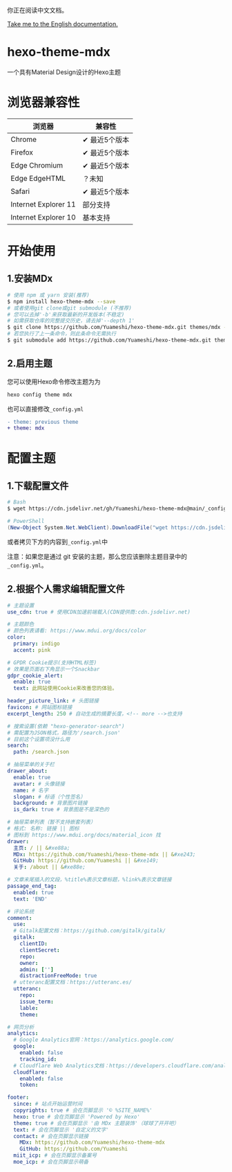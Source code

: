 你正在阅读中文文档。

[Take me to the English documentation.](./README.md)

# hexo-theme-mdx
一个具有Material Design设计的Hexo主题

# 浏览器兼容性
|浏览器|兼容性|
|---|---|
|Chrome|✔ 最近5个版本|
|Firefox|✔ 最近5个版本
|Edge Chromium|✔ 最近5个版本|
|Edge EdgeHTML|？未知|
|Safari|✔ 最近5个版本|
|Internet Explorer 11|部分支持|
|Internet Explorer 10|基本支持|
# 开始使用
## 1.安装MDx
```bash
# 使用 npm 或 yarn 安装(推荐)
$ npm install hexo-theme-mdx --save
# 或者使用git clone或git submodule (不推荐)
# 您可以去掉'-b'来获取最新的开发版本(不稳定)
# 如需获取仓库的完整提交历史，请去掉'--depth 1'
$ git clone https://github.com/Yuameshi/hexo-theme-mdx.git themes/mdx -b <版本号> --depth 1
# 若您执行了上一条命令，则此条命令无需执行
$ git submodule add https://github.com/Yuameshi/hexo-theme-mdx.git themes/mdx
```
## 2.启用主题
您可以使用Hexo命令修改主题为为
```bash
hexo config theme mdx
```
也可以直接修改`_config.yml`
```diff yaml
- theme: previous theme
+ theme: mdx
```

# 配置主题

## 1.下载配置文件

```bash
# Bash
$ wget https://cdn.jsdelivr.net/gh/Yuameshi/hexo-theme-mdx@main/_config.yml -O _config.mdx.yml
```
```powershell
# PowerShell
(New-Object System.Net.WebClient).DownloadFile("wget https://cdn.jsdelivr.net/gh/Yuameshi/hexo-theme-mdx@main/_config.yml", "_config.mdx.yml")
```
或者拷贝下方的内容到`_config.yml`中

注意：如果您是通过 git 安装的主题，那么您应该删除主题目录中的 `_config.yml`。

## 2.根据个人需求编辑配置文件
```yaml
# 主题设置
use_cdn: true # 使用CDN加速前端载入(CDN提供商:cdn.jsdelivr.net)

# 主题颜色
# 颜色列表请看: https://www.mdui.org/docs/color
color:
  primary: indigo
  accent: pink

# GPDR Cookie提示(支持HTML标签)
# 效果是页面右下角显示一个Snackbar
gdpr_cookie_alert:
  enable: true
  text: 此网站使用Cookie来改善您的体验。

header_picture_link: # 头图链接
favicon: # 网站图标链接
excerpt_length: 250 # 自动生成的摘要长度，<!-- more -->也支持

# 搜索设置(依赖 "hexo-generator-search")
# 需配置为JSON格式，路径为'/search.json'
# 目前这个设置项没什么用
search:
  path: /search.json

# 抽屉菜单的关于栏
drawer_about:
  enable: true
  avatar: # 头像链接
  name: # 名字
  slogan: # 标语（个性签名）
  background: # 背景图片链接
  is_dark: true # 背景图是不是深色的

# 抽屉菜单列表（暂不支持嵌套列表）
# 格式: 名称: 链接 || 图标
# 图标到 https://www.mdui.org/docs/material_icon 找
drawer:
  主页: / || &#xe88a;
  MDx: https://github.com/Yuameshi/hexo-theme-mdx || &#xe243;
  GitHub: https://github.com/Yuameshi || &#xe149;
  关于: /about || &#xe88e;

# 文章末尾插入的文段，%title%表示文章标题，%link%表示文章链接
passage_end_tag:
  enabled: true
  text: 'END'

# 评论系统
comment:
  use: 
  # Gitalk配置文档：https://github.com/gitalk/gitalk/
  gitalk:
    clientID: 
    clientSecret: 
    repo: 
    owner: 
    admin: ['']
    distractionFreeMode: true
  # utteranc配置文档：https://utteranc.es/
  utteranc:
    repo: 
    issue_term: 
    lable: 
    theme: 

# 网页分析
analytics:
  # Google Analytics官网：https://analytics.google.com/
  google:
    enabled: false
    tracking_id: 
  # Cloudflare Web Analytics文档：https://developers.cloudflare.com/analytics/web-analytics
  cloudflare:
    enabled: false
    token: 

footer:
  since: # 站点开始运营时间
  copyrights: true # 会在页脚显示 '© %SITE_NAME%'
  hexo: true # 会在页脚显示 'Powered by Hexo'
  theme: true # 会在页脚显示 '由 MDx 主题装饰'（球球了开开吧）
  text: # 会在页脚显示 '自定义的文字'
  contact: # 会在页脚显示链接
    MDx: https://github.com/Yuameshi/hexo-theme-mdx
    GitHub: https://github.com/Yuameshi
  miit_icp: # 会在页脚显示备案号
  moe_icp: # 会在页脚显示萌备
```